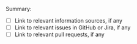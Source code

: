 <!-- Please describe your pull request here. -->
Summary:

- [ ] Link to relevant information sources, if any
- [ ] Link to relevant issues in GitHub or Jira, if any
- [ ] Link to relevant pull requests, if any

<!--
Put an `x` into the [ ] to show you have filled the information
-->
